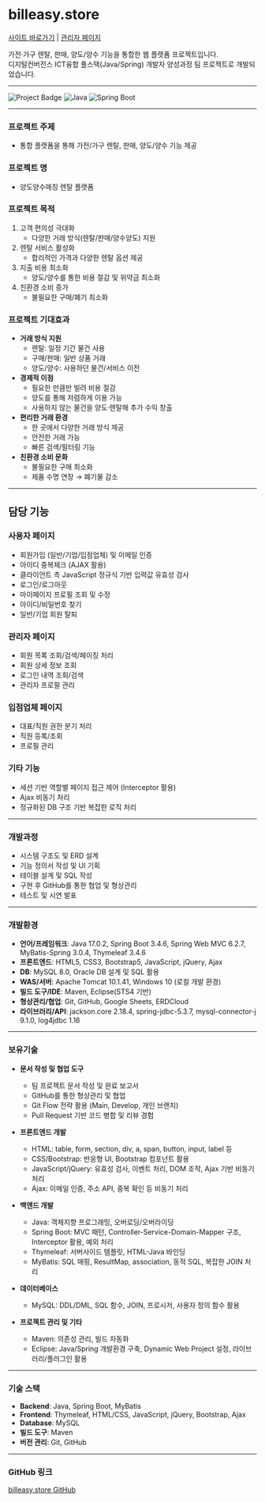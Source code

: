 # billeasy.store
[사이트 바로가기](https://billeasy.store/) | [관리자 페이지](https://billeasy.store/admin)

가전·가구 렌탈, 판매, 양도/양수 기능을 통합한 웹 플랫폼 프로젝트입니다.  
디지털컨버전스 ICT융합 풀스택(Java/Spring) 개발자 양성과정 팀 프로젝트로 개발되었습니다.

---

![Project Badge](https://img.shields.io/badge/Status-Completed-brightgreen) ![Java](https://img.shields.io/badge/Java-17-blue) ![Spring Boot](https://img.shields.io/badge/SpringBoot-3.3.0-green)

---

### 프로젝트 주제
- 통합 플랫폼을 통해 가전/가구 렌탈, 판매, 양도/양수 기능 제공

### 프로젝트 명
- 양도양수매칭 렌탈 플랫폼

### 프로젝트 목적
1. 고객 편의성 극대화
   - 다양한 거래 방식(렌탈/판매/양수양도) 지원
2. 렌탈 서비스 활성화
   - 합리적인 가격과 다양한 렌탈 옵션 제공
3. 지출 비용 최소화
   - 양도/양수를 통한 비용 절감 및 위약금 최소화
4. 친환경 소비 증가
   - 불필요한 구매/폐기 최소화

### 프로젝트 기대효과
- **거래 방식 지원**
  - 렌탈: 일정 기간 물건 사용  
  - 구매/판매: 일반 상품 거래  
  - 양도/양수: 사용하던 물건/서비스 이전
- **경제적 이점**
  - 필요한 만큼만 빌려 비용 절감  
  - 양도를 통해 저렴하게 이용 가능  
  - 사용하지 않는 물건을 양도·렌탈해 추가 수익 창출
- **편리한 거래 환경**
  - 한 곳에서 다양한 거래 방식 제공  
  - 안전한 거래 가능  
  - 빠른 검색/필터링 기능
- **친환경 소비 문화**
  - 불필요한 구매 최소화  
  - 제품 수명 연장 → 폐기물 감소

---

## 담당 기능
### 사용자 페이지
- 회원가입 (일반/기업/입점업체) 및 이메일 인증
- 아이디 중복체크 (AJAX 활용)
- 클라이언트 측 JavaScript 정규식 기반 입력값 유효성 검사
- 로그인/로그아웃
- 마이페이지 프로필 조회 및 수정
- 아이디/비밀번호 찾기
- 일반/기업 회원 탈퇴

### 관리자 페이지
- 회원 목록 조회/검색/페이징 처리
- 회원 상세 정보 조회
- 로그인 내역 조회/검색
- 관리자 프로필 관리

### 입점업체 페이지
- 대표/직원 권한 분기 처리
- 직원 등록/조회
- 프로필 관리

### 기타 기능
- 세션 기반 역할별 페이지 접근 제어 (Interceptor 활용)
- Ajax 비동기 처리
- 정규화된 DB 구조 기반 복잡한 로직 처리

---

### 개발과정
- 시스템 구조도 및 ERD 설계
- 기능 정의서 작성 및 UI 기획
- 테이블 설계 및 SQL 작성
- 구현 후 GitHub를 통한 협업 및 형상관리
- 테스트 및 시연 발표

---

### 개발환경
- **언어/프레임워크**: Java 17.0.2, Spring Boot 3.4.6, Spring Web MVC 6.2.7, MyBatis-Spring 3.0.4, Thymeleaf 3.4.6
- **프론트엔드**: HTML5, CSS3, Bootstrap5, JavaScript, jQuery, Ajax
- **DB**: MySQL 8.0, Oracle DB 설계 및 SQL 활용
- **WAS/서버**: Apache Tomcat 10.1.41, Windows 10 (로컬 개발 환경)
- **빌드 도구/IDE**: Maven, Eclipse(STS4 기반)
- **형상관리/협업**: Git, GitHub, Google Sheets, ERDCloud
- **라이브러리/API**: jackson.core 2.18.4, spring-jdbc-5.3.7, mysql-connector-j 9.1.0, log4jdbc 1.16

---

### 보유기술
- **문서 작성 및 협업 도구**
  - 팀 프로젝트 문서 작성 및 완료 보고서
  - GitHub를 통한 형상관리 및 협업
  - Git Flow 전략 활용 (Main, Develop, 개인 브랜치)
  - Pull Request 기반 코드 병합 및 리뷰 경험

- **프론트엔드 개발**
  - HTML: table, form, section, div, a, span, button, input, label 등
  - CSS/Bootstrap: 반응형 UI, Bootstrap 컴포넌트 활용
  - JavaScript/jQuery: 유효성 검사, 이벤트 처리, DOM 조작, Ajax 기반 비동기 처리
  - Ajax: 이메일 인증, 주소 API, 중복 확인 등 비동기 처리

- **백엔드 개발**
  - Java: 객체지향 프로그래밍, 오버로딩/오버라이딩
  - Spring Boot: MVC 패턴, Controller-Service-Domain-Mapper 구조, Interceptor 활용, 예외 처리
  - Thymeleaf: 서버사이드 템플릿, HTML-Java 바인딩
  - MyBatis: SQL 매핑, ResultMap, association, 동적 SQL, 복잡한 JOIN 처리

- **데이터베이스**
  - MySQL: DDL/DML, SQL 함수, JOIN, 프로시저, 사용자 정의 함수 활용

- **프로젝트 관리 및 기타**
  - Maven: 의존성 관리, 빌드 자동화
  - Eclipse: Java/Spring 개발환경 구축, Dynamic Web Project 설정, 라이브러리/플러그인 활용

---

### 기술 스택
- **Backend**: Java, Spring Boot, MyBatis  
- **Frontend**: Thymeleaf, HTML/CSS, JavaScript, jQuery, Bootstrap, Ajax  
- **Database**: MySQL  
- **빌드 도구**: Maven  
- **버전 관리**: Git, GitHub  

---

### GitHub 링크
[billeasy.store GitHub](https://github.com/soneunhyang/portfolio/tree/main/portfolio-membership)

